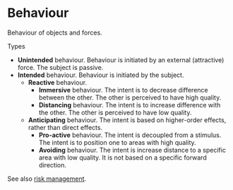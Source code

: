 # Behaviour

Behaviour of objects and forces.



Types

- **Unintended** behaviour. Behaviour is initiated by an external (attractive) force. The subject is passive.
- **Intended** behaviour. Behaviour is initiated by the subject.
    - **Reactive** behaviour.
        - **Immersive** behaviour. The intent is to decrease difference between the other. The other is perceived to have high quality.
        - **Distancing** behaviour. The intent is to increase difference with the other. The other is perceived to have low quality.
    - **Anticipating** behaviour. The intent is based on higher-order effects, rather than direct effects.
        - **Pro-active** behaviour. The intent is decoupled from a stimulus. The intent is to position one to areas with high quality. 
        - **Avoiding** behaviour. The intent is increase distance to a specific area with low quality. It is not based on a specific forward direction.



See also [risk management](../management/risk-management.md).

